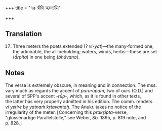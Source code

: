 +++
title = "१७ त्रीणि च्छन्दांसि"

+++
## Translation
17. Three meters the poets extended (? *vi-yat*)—the many-formed one,  
the admirable, the all-beholding; waters, winds, herbs—these are set  
(*ā́rpita*) in one being (*bhúvana*).

## Notes
The verse is extremely obscure, in meaning and in connection. The mss.  
vary much as regards the accent of *pururūpam;* two of ours (O.D.) and  
several of SPP's accent *-rū́p-*, which, as it is found in other texts,  
the latter has very properly admitted in his edition. The comm. renders  
*ví yetire* by *yatnaṁ kṛtavantaḥ*. The Anukr. takes no notice of the  
irregularity of the meter. ⌊Concerning this *prakṣipta*-verse,  
"glossenartige Parallelstelle," see Weber, *Sb.* 1895, p. 819 note, and  
p. 828.⌋
